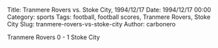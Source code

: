 Title: Tranmere Rovers vs. Stoke City, 1994/12/17
Date: 1994/12/17 00:00
Category: sports
Tags: football, football scores, Tranmere Rovers, Stoke City
Slug: tranmere-rovers-vs-stoke-city
Author: carbonero


Tranmere Rovers 0 - 1 Stoke City
